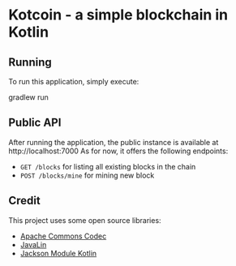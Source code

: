 # Kotcoin - a simple blockchain in Kotlin


## Running

To run this application, simply execute:

gradlew run

## Public API

After running the application, the public instance is available at http://localhost:7000
As for now, it offers the following endpoints:
* `GET /blocks` for listing all existing blocks in the chain
* `POST /blocks/mine` for mining new block

## Credit

This project uses some open source libraries:
* [Apache Commons Codec](https://github.com/apache/commons-codec)
* [JavaLin](https://javalin.io/)
* [Jackson Module Kotlin](https://github.com/FasterXML/jackson-module-kotlin)
